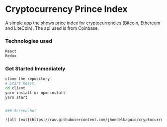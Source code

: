 # Cryptocurrency Prince Index

A simple app the shows price index for cryptocurrencies (Bitcoin, Ethereum and LiteCoin). The api used is from Coinbase.

### Technologies used

```sh
React
Redux
```

### Get Started Immediately

```sh
clone the repository
# Start React
cd client
yarn install or npm install
yarn start


### Screenshot

![alt text](https://raw.githubusercontent.com/jhondelbaguio/cryptocurrency-price-index/master/screenshot.png)